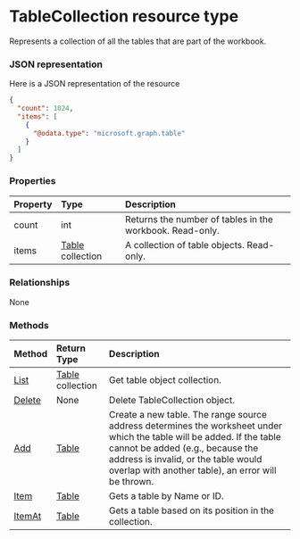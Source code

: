 # TableCollection resource type

Represents a collection of all the tables that are part of the workbook.

### JSON representation

Here is a JSON representation of the resource

<!-- {
  "blockType": "resource",
  "optionalProperties": [

  ],
  "@odata.type": "microsoft.graph.tablecollection"
}-->

```json
{
  "count": 1024,
  "items": [
    {
      "@odata.type": "microsoft.graph.table"
    }
  ]
}

```
### Properties
| Property	   | Type	|Description|
|:---------------|:--------|:----------|
|count|int|Returns the number of tables in the workbook. Read-only.|
|items|[Table](table.md) collection|A collection of table objects. Read-only.|

### Relationships
None


### Methods

| Method		   | Return Type	|Description|
|:---------------|:--------|:----------|
|[List](../api/table_list.md) | [Table](table.md) collection |Get table object collection. |
|[Delete](../api/tablecollection_delete.md) | None |Delete TableCollection object. |
|[Add](../api/tablecollection_add.md)|[Table](table.md)|Create a new table. The range source address determines the worksheet under which the table will be added. If the table cannot be added (e.g., because the address is invalid, or the table would overlap with another table), an error will be thrown.|
|[Item](../api/tablecollection_item.md)|[Table](table.md)|Gets a table by Name or ID.|
|[ItemAt](../api/tablecollection_itemat.md)|[Table](table.md)|Gets a table based on its position in the collection.|

<!-- uuid: 8fcb5dbc-d5aa-4681-8e31-b001d5168d79
2015-10-25 14:57:30 UTC -->
<!-- {
  "type": "#page.annotation",
  "description": "TableCollection resource",
  "keywords": "",
  "section": "documentation",
  "tocPath": ""
}-->
